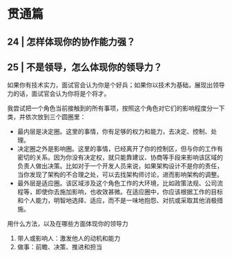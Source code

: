 # 贯通篇

## 24 | 怎样体现你的协作能力强？

## 25 | 不是领导，怎么体现你的领导力？

如果你有技术实力，面试官会认为你是个好兵；如果你以技术为基础，展现出领导力的话，面试官会认为你将是个将才。

我尝试把一个角色当前接触到的所有事项，按照这个角色对它们的影响程度分一下类，并依次放到三个圆圈里：
- 最内层是决定圈。这里的事情，你有足够的权力和能力，去决定、控制、处理。
- 决定圈之外是影响圈。这里的事情，已经离开了你的控制区，但与你的工作有密切的关系。因为你没有决定权，就只能靠建议、协商等手段来影响该区域的负责人做出决策。比如对于一个开发人员来说，如果架构设计不是你的责任，当你发现了架构的不合理之处，可以去找架构师讨论，进而影响架构的调整。
- 最外层是适应圈。该区域涉及这个角色工作的大环境，比如政策法规、公司流程等，即使你去施加影响，也收效甚微。在适应圈中，你应该根据工作的目标和个人能力，明智地选择、适应，而不是一味地抱怨、对抗或采取其他消极措施。

用什么方法，以及在哪些方面体现你的领导力

1. 带人或影响人：激发他人的动机和能力
2. 做事：前瞻、决策、推进和担当